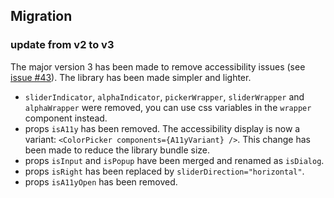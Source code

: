 ## Migration

### update from v2 to v3

The major version 3 has been made to remove accessibility issues (see [issue #43](https://github.com/Ennoriel/svelte-awesome-color-picker/issues/43)). The library has been made simpler and lighter.

- `sliderIndicator`, `alphaIndicator`, `pickerWrapper`, `sliderWrapper` and `alphaWrapper` were removed, you can use css variables in the `wrapper` component instead.
- props `isA11y` has been removed. The accessibility display is now a variant: `<ColorPicker components={A11yVariant} />`. This change has been made to reduce the library bundle size.
- props `isInput` and `isPopup` have been merged and renamed as `isDialog`.
- props `isRight` has been replaced by `sliderDirection="horizontal"`.
- props `isA11yOpen` has been removed.
